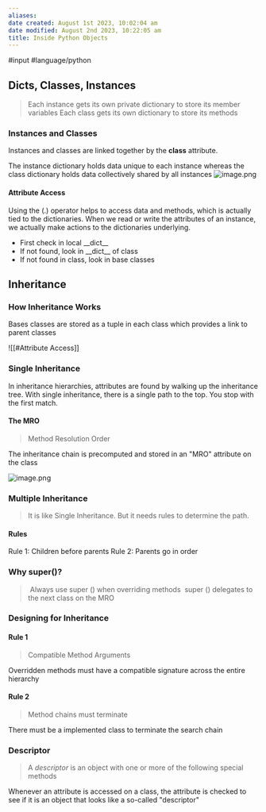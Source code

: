 ```yaml
---
aliases: 
date created: August 1st 2023, 10:02:04 am
date modified: August 2nd 2023, 10:22:05 am
title: Inside Python Objects
---
```

#input 
#language/python 

## Dicts, Classes, Instances
>Each instance gets its own private dictionary to store its member variables
>Each class gets its own dictionary to store its methods

### Instances and Classes
Instances and classes are linked together by the **__class__** attribute.

The instance dictionary holds data unique to each instance whereas the class dictionary holds data collectively shared by all instances
![image.png](https://typora-tes.oss-cn-shanghai.aliyuncs.com/picgo/20230801115530.png)

#### Attribute Access
Using the (.) operator helps to access data and methods, which is actually tied to the dictionaries.
When we read or write the attributes of an instance, we actually make actions to the dictionaries underlying.

- First check in local \_\_dict\_\_
- If not found, look in \_\_dict\_\_ of class
- If not found in class, look in base classes

## Inheritance
### How Inheritance Works
Bases classes are stored as a tuple in each class which provides a link to parent classes

![[#Attribute Access]]

### Single Inheritance

In inheritance hierarchies, attributes are found by walking up the inheritance tree.
With single inheritance, there is a single path to the top.
You stop with the first match.

#### The MRO
>Method Resolution Order

The inheritance chain is precomputed and stored in an "MRO" attribute on the class

![image.png](https://typora-tes.oss-cn-shanghai.aliyuncs.com/picgo/20230801124328.png)


### Multiple Inheritance
>It is like Single Inheritance. But it needs rules to determine the path.
#### Rules
Rule 1: Children before parents
Rule 2: Parents go in order

### Why super()?
> Always use super () when overriding methods
> super () delegates to the next class on the MRO

### Designing for Inheritance
#### Rule 1
>Compatible Method Arguments

Overridden methods must have a compatible signature across the entire hierarchy

#### Rule 2
>Method chains must terminate

There must be a implemented class to terminate the search chain

### Descriptor
>A _descriptor_ is an object with one or more of the following special methods

Whenever an attribute is accessed on a class, the attribute is checked to see if it is an object that looks like a so-called "descriptor"